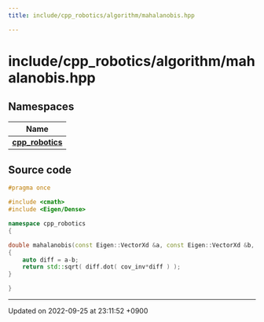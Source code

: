 ```yaml
---
title: include/cpp_robotics/algorithm/mahalanobis.hpp

---
```


# include/cpp_robotics/algorithm/mahalanobis.hpp



## Namespaces

| Name           |
| -------------- |
| **[cpp_robotics](/cpp_robotics_core/doxybook/Namespaces/namespacecpp__robotics/)**  |




## Source code

```cpp
#pragma once

#include <cmath>
#include <Eigen/Dense>

namespace cpp_robotics
{

double mahalanobis(const Eigen::VectorXd &a, const Eigen::VectorXd &b, const Eigen::MatrixXd cov_inv)
{
    auto diff = a-b;
    return std::sqrt( diff.dot( cov_inv*diff ) );
}

}
```


-------------------------------

Updated on 2022-09-25 at 23:11:52 +0900
